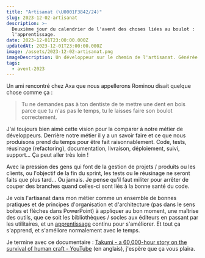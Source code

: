 ```yaml
---
title: "Artisanat (\U0001F3842/24)"
slug: 2023-12-02-artisanat
description: >-
  Deuxième jour du calendrier de l'avent des choses liées au boulot :
  l'apprentissage.
date: 2023-12-01T23:00:00.000Z
updatedAt: 2023-12-01T23:00:00.000Z
image: /assets/2023-12-02-artisanat.png
imageDescription: Un développeur sur le chemin de l'artisanat. Générée avec SDXL 1.0.
tags:
  - avent-2023
---
```


Un ami rencontré chez Axa que nous appellerons Rominou disait quelque chose comme ça :

> Tu ne demandes pas à ton dentiste de te mettre une dent en bois parce que tu n'as pas le temps, tu le laisses faire son boulot correctement.

J'ai toujours bien aimé cette vision pour la comparer à notre métier de développeurs. Derrière notre métier il y a un savoir faire et ce que nous produisons prend du temps pour être fait raisonnablement. Code, tests, réusinage (refactoring), documentation, livraison, déploiement, suivi, support... Ça peut aller très loin !

Avec la pression des gens qui font de la gestion de projets / produits ou les clients, ou l'objectif de la fin du sprint, les tests ou le réusinage ne seront faits que plus tard... Ou jamais. Je pense qu'il faut militer pour arrêter de couper des branches quand celles-ci sont liés à la bonne santé du code.

Je vois l'artisanat dans mon métier comme un ensemble de bonnes pratiques et de principes d'organisation et d'architecture (pas dans le sens boites et flèches dans PowerPoint) à appliquer au bon moment, une maîtrise des outils, que ce soit les bibliothèques / socles aux éditeurs en passant par les utilitaires, et un [apprentissage](https://sieg.fr/ied/2023-12-01-apprentissage) continu pour s'améliorer. Et tout ça s'apprend, et s'améliore normalement avec le temps.

Je termine avec  ce documentaire : [Takumi - a 60,000-hour story on the survival of human craft - YouTube](https://www.youtube.com/watch?v=9EI3aEFANBo) (en anglais), j'espère que ça vous plaira.

